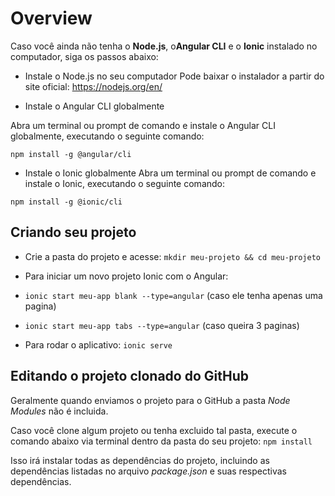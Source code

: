# Overview

Caso você ainda não tenha o **Node.js**, o**Angular CLI** e o **Ionic** instalado no computador, siga os passos abaixo:

- Instale o Node.js no seu computador
Pode baixar o instalador a partir do site oficial: https://nodejs.org/en/

- Instale o Angular CLI globalmente

Abra um terminal ou prompt de comando e instale o Angular CLI globalmente, executando o seguinte comando:

`npm install -g @angular/cli`

- Instale o Ionic globalmente
Abra um terminal ou prompt de comando e instale o Ionic, executando o seguinte comando:

`npm install -g @ionic/cli`

## Criando seu projeto
- Crie a pasta do projeto e acesse: `mkdir meu-projeto && cd meu-projeto`

- Para iniciar um novo projeto Ionic com o Angular:
- `ionic start meu-app blank --type=angular` (caso ele tenha apenas uma pagina)
- `ionic start meu-app tabs --type=angular` (caso queira 3 paginas)

- Para rodar o aplicativo: `ionic serve`

## Editando o projeto clonado do GitHub

Geralmente quando enviamos o projeto para o GitHub a pasta *Node Modules* não é incluida.

Caso você clone algum projeto ou tenha excluido tal pasta, execute o comando abaixo via terminal dentro da pasta do seu projeto:
`npm install`

Isso irá instalar todas as dependências do projeto, incluindo as dependências listadas no arquivo *package.json* e suas respectivas dependências.
